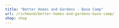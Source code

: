 ```yaml
---
title: "Better Homes and Gardens - Base Camp"
url: /richmond/better-homes-and-gardens-base-camp/
shop: shop
---
```

